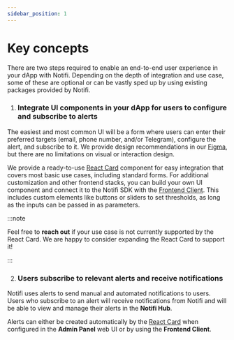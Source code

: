 ```yaml
---
sidebar_position: 1
---
```


# Key concepts

There are two steps required to enable an end-to-end user experience in your dApp with Notifi.
Depending on the depth of integration and use case, some of these are optional or can be vastly sped up by using existing packages provided by Notifi.

1. ### Integrate UI components in your dApp for users to configure and subscribe to alerts

  The easiest and most common UI will be a form where users can enter their preferred targets (email, phone number, and/or Telegram), configure the alert, and subscribe to it.
  We provide design recommendations in our [Figma](https://www.figma.com/file/ieF0Ynuc3WI608RCt7wKSf/Notifi-Template?node-id=0%3A1&t=v8zeo6UovJAOb9vR-0), but there are no limitations on visual or interaction design.

  We provide a ready-to-use [React Card](../alert-subscribe/react-card) component for easy integration that covers most basic use cases, including standard forms.
  For additional customization and other frontend stacks, you can build your own UI component and connect it to the Notifi SDK with the [Frontend Client](../alert-subscribe/frontend-client). This includes custom elements like buttons or sliders to set thresholds, as long as the inputs can be passed in as parameters.

:::note

Feel free to **reach out** if your use case is not currently supported by the React Card. We are happy to consider expanding the React Card to support it!

:::


2. ### Users subscribe to relevant alerts and receive notifications

  Notifi uses alerts to send manual and automated notifications to users. Users who subscribe to an alert will receive notifications from Notifi and will be able to view and manage their alerts in the **Notifi Hub**.

  Alerts can either be created automatically by the [React Card](../alert-subscribe/react-card) when configured in the **Admin Panel** web UI or by using the **Frontend Client**.

